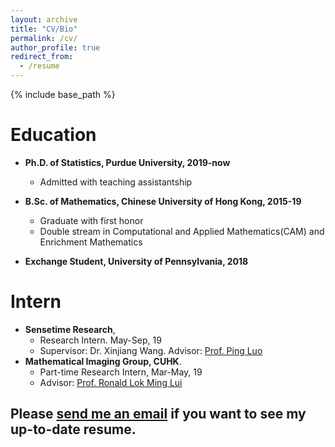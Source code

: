 ```yaml
---
layout: archive
title: "CV/Bio"
permalink: /cv/
author_profile: true
redirect_from:
  - /resume
---
```


{% include base_path %}
# Education #
* **Ph.D. of Statistics, Purdue University, 2019-now**
  * Admitted with teaching assistantship

* **B.Sc. of Mathematics, Chinese University of Hong Kong, 2015-19**
  * Graduate with first honor
  * Double stream in Computational and Applied Mathematics(CAM) and Enrichment Mathematics

* **Exchange Student, University of Pennsylvania, 2018**
  
# Intern #
* **Sensetime Research**, 
  * Research Intern. May-Sep, 19
  * Supervisor: Dr. Xinjiang Wang. Advisor: [Prof. Ping Luo](https://luoping.me)
* **Mathematical Imaging Group, CUHK**. 
  * Part-time Research Intern,  Mar-May, 19
  * Advisor: [Prof. Ronald Lok Ming Lui](https://www.math.cuhk.edu.hk/~lmlui/)
## Please [send me an email](li3549@purdue.edu) if you want to see my up-to-date resume.  ##


